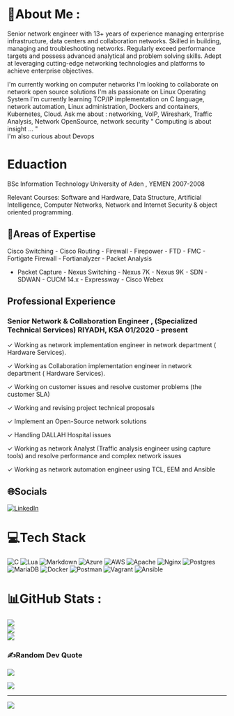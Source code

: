 # 💫About Me :
Senior network engineer with 13+ years of experience managing enterprise infrastructure, data centers and collaboration
networks. Skilled in building, managing and troubleshooting networks. Regularly exceed performance targets and possess
advanced analytical and problem solving skills. Adept at leveraging cutting-edge networking technologies and platforms to
achieve enterprise objectives.

I'm currently working on computer networks 
I'm looking to collaborate on network open source solutions
I'm als passionate on Linux Operating System
I'm currently learning TCP/IP implementation on C language, network automation, Linux administration,   Dockers and containers, Kubernetes, Cloud.
Ask me about : networking, VoIP, Wireshark, Traffic Analysis, Network OpenSource, network security
" Computing is about insight … "  
I'm also curious about Devops 
# Eduaction 
BSc Information Technology University of Aden , YEMEN 2007-2008

Relevant Courses: Software and Hardware, Data Structure, Artificial Intelligence, Computer Networks, Network and
Internet Security & object oriented programming.

## 💫Areas of Expertise  
Cisco Switching - Cisco Routing - Firewall - Firepower - FTD - FMC - Fortigate Firewall - Fortianalyzer - Packet Analysis
- Packet Capture - Nexus Switching - Nexus 7K - Nexus 9K - SDN - SDWAN - CUCM 14.x - Expressway - Cisco Webex

## Professional Experience 
### Senior Network & Collaboration Engineer , (Specialized Technical Services) RIYADH, KSA 01/2020 - present
✓ Working as network implementation engineer in network department ( Hardware Services).

✓ Working as Collaboration implementation engineer in network department ( Hardware Services).

✓ Working on customer issues and resolve customer problems (the customer SLA)

✓ Working and revising project technical proposals

✓ Implement an Open-Source network solutions

✓ Handling DALLAH Hospital issues

✓ Working as network Analyst (Traffic analysis engineer using capture tools) and resolve performance and complex network issues

✓ Working as network automation engineer using TCL, EEM and Ansible

## 🌐Socials
[![LinkedIn](https://img.shields.io/badge/LinkedIn-%230077B5.svg?logo=linkedin&logoColor=white)](https://linkedin.com/in/mohammed-alsaeedi-967b233b) 

# 💻Tech Stack
![C](https://img.shields.io/badge/c-%2300599C.svg?style=flat&logo=c&logoColor=white) ![Lua](https://img.shields.io/badge/lua-%232C2D72.svg?style=flat&logo=lua&logoColor=white) ![Markdown](https://img.shields.io/badge/markdown-%23000000.svg?style=flat&logo=markdown&logoColor=white) ![Azure](https://img.shields.io/badge/azure-%230072C6.svg?style=flat&logo=azure-devops&logoColor=white) ![AWS](https://img.shields.io/badge/AWS-%23FF9900.svg?style=flat&logo=amazon-aws&logoColor=white)  ![Apache](https://img.shields.io/badge/apache-%23D42029.svg?style=flat&logo=apache&logoColor=white) ![Nginx](https://img.shields.io/badge/nginx-%23009639.svg?style=flat&logo=nginx&logoColor=white) ![Postgres](https://img.shields.io/badge/postgres-%23316192.svg?style=flat&logo=postgresql&logoColor=white) ![MariaDB](https://img.shields.io/badge/MariaDB-003545?style=flat&logo=mariadb&logoColor=white) ![Docker](https://img.shields.io/badge/docker-%230db7ed.svg?style=flat&logo=docker&logoColor=white) ![Postman](https://img.shields.io/badge/Postman-FF6C37?style=flat&logo=postman&logoColor=white) ![Vagrant](https://img.shields.io/badge/vagrant-%231563FF.svg?style=flat&logo=vagrant&logoColor=white)   ![Ansible](https://img.shields.io/badge/ansible-%231A1918.svg?style=flat&logo=ansible&logoColor=white)
# 📊GitHub Stats :
![](https://github-readme-stats.vercel.app/api?username=alsaeedi2007&theme=dark&hide_border=true&include_all_commits=false&count_private=false)<br/>
![](https://github-readme-streak-stats.herokuapp.com/?user=alsaeedi2007&theme=dark&hide_border=true)<br/>
![](https://github-readme-stats.vercel.app/api/top-langs/?username=alsaeedi2007&theme=dark&hide_border=true&include_all_commits=false&count_private=false&layout=compact)

### ✍️Random Dev Quote
![](https://quotes-github-readme.vercel.app/api?type=horizontal&theme=radical)

[![](https://visitcount.itsvg.in/api?id=alsaeedi2007&label=Profile%20Views&pretty=false)](https://visitcount.itsvg.in)




---
[![](https://visitcount.itsvg.in/api?id=alsaeedi2007&icon=0&color=0)](https://visitcount.itsvg.in)
